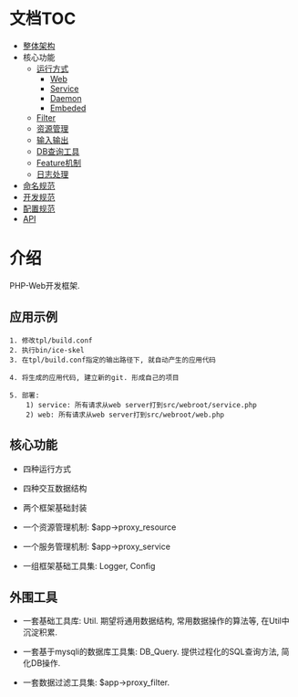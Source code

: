 #  文档TOC

* [整体架构](https://github.com/goosman-lei/ice/blob/master/doc/markdown/arch.md)
* 核心功能
    * [运行方式](https://github.com/goosman-lei/ice/blob/master/doc/markdown/core-func-runner.md)
        * [Web](https://github.com/goosman-lei/ice/blob/master/doc/markdown/core-func-runner-web.md)
        * [Service](https://github.com/goosman-lei/ice/blob/master/doc/markdown/core-func-runner-service.md)
        * [Daemon](https://github.com/goosman-lei/ice/blob/master/doc/markdown/core-func-runner-daemon.md)
        * [Embeded](https://github.com/goosman-lei/ice/blob/master/doc/markdown/core-func-runner-embeded.md)
    * [Filter](https://github.com/goosman-lei/ice/blob/master/doc/markdown/core-func-filter.md)
    * [资源管理](https://github.com/goosman-lei/ice/blob/master/doc/markdown/core-func-resource.md)
    * [输入输出](https://github.com/goosman-lei/ice/blob/master/doc/markdown/core-func-resource.md)
    * [DB查询工具](https://github.com/goosman-lei/ice/blob/master/doc/markdown/core-func-resource.md)
    * [Feature机制](https://github.com/goosman-lei/ice/blob/master/doc/markdown/core-func-feature.md)
    * [日志处理](https://github.com/goosman-lei/ice/blob/master/doc/markdown/core-func-logger.md)
* [命名规范](https://github.com/goosman-lei/ice/blob/master/doc/markdown/specification-name.md)
* [开发规范](https://github.com/goosman-lei/ice/blob/master/doc/markdown/specification-develop.md)
* [配置规范](https://github.com/goosman-lei/ice/blob/master/doc/markdown/specification-config.md)
* [API](https://github.com/goosman-lei/ice/blob/master/doc/markdown/api.md)

# 介绍

PHP-Web开发框架.

##  应用示例

```
1. 修改tpl/build.conf
2. 执行bin/ice-skel
3. 在tpl/build.conf指定的输出路径下, 就自动产生的应用代码

4. 将生成的应用代码, 建立新的git. 形成自己的项目

5. 部署:
    1) service: 所有请求从web server打到src/webroot/service.php
    2) web: 所有请求从web server打到src/webroot/web.php
```

##  核心功能

* 四种运行方式
	
* 四种交互数据结构
	
* 两个框架基础封装
	
* 一个资源管理机制: $app->proxy_resource
	
* 一个服务管理机制: $app->proxy_service
	
* 一组框架基础工具集: Logger, Config
	
##  外围工具

* 一套基础工具库: Util. 期望将通用数据结构, 常用数据操作的算法等, 在Util中沉淀积累.
	
* 一套基于mysqli的数据库工具集: DB_Query. 提供过程化的SQL查询方法, 简化DB操作.
	
* 一套数据过滤工具集: $app->proxy_filter.
